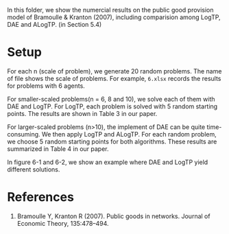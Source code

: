 In this folder, we show the numercial results on the public good provision model of Bramoulle & Kranton (2007), including comparision among LogTP, DAE and ALogTP. (in Section 5.4)

# Setup
For each n (scale of problem), we generate 20 random problems. 
The name of file shows the scale of problems. For example, `6.xlsx` records the results for problems with 6 agents.

For smaller-scaled problems(n = 6, 8 and 10), we solve each of them with DAE and LogTP. For LogTP, each problem is solved with 5 random starting points.
The results are shown in Table 3 in our paper.

For larger-scaled problems (n>10), the implement of DAE can be quite time-consuming. We then apply LogTP and ALogTP. 
For each random problem, we choose 5 random starting points for both algorithms. These results are summarized in Table 4 in our paper.

In figure 6-1 and 6-2, we show an example where DAE and LogTP yield different solutions.

# References
1. Bramoulle Y, Kranton R (2007). Public goods in networks. Journal of Economic Theory, 135:478–494.

